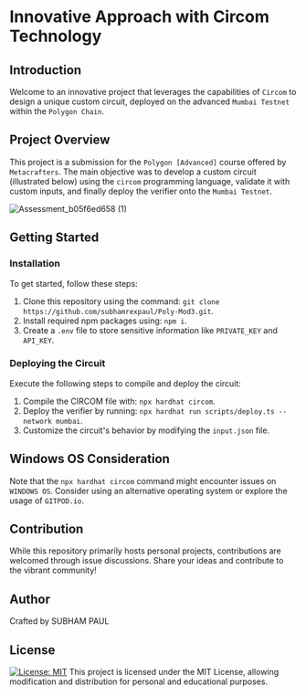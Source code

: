# Innovative Approach with Circom Technology

## Introduction

Welcome to an innovative project that leverages the capabilities of `Circom` to design a unique custom circuit, deployed on the advanced `Mumbai Testnet` within the `Polygon Chain`.

## Project Overview

This project is a submission for the `Polygon [Advanced]` course offered by `Metacrafters`. The main objective was to develop a custom circuit (illustrated below) using the `circom` programming language, validate it with custom inputs, and finally deploy the verifier onto the `Mumbai Testnet`.

![Assessment_b05f6ed658 (1)](https://github.com/subhamrexpaul/Poly-Mod3/assets/96594935/f87a9e1b-7fc3-4b56-a172-3851de5f8064)

## Getting Started

### Installation

To get started, follow these steps:

1. Clone this repository using the command: `git clone https://github.com/subhamrexpaul/Poly-Mod3.git`.
2. Install required npm packages using: `npm i`.
3. Create a `.env` file to store sensitive information like `PRIVATE_KEY` and `API_KEY`.

### Deploying the Circuit

Execute the following steps to compile and deploy the circuit:

1. Compile the CIRCOM file with: `npx hardhat circom`.
2. Deploy the verifier by running: `npx hardhat run scripts/deploy.ts --network mumbai`.
3. Customize the circuit's behavior by modifying the `input.json` file.

## Windows OS Consideration

Note that the `npx hardhat circom` command might encounter issues on `WINDOWS OS`. Consider using an alternative operating system or explore the usage of `GITPOD.io`.

## Contribution

While this repository primarily hosts personal projects, contributions are welcomed through issue discussions. Share your ideas and contribute to the vibrant community!

## Author

Crafted by SUBHAM PAUL

## License

[![License: MIT](https://img.shields.io/badge/License-MIT-yellow.svg)](https://opensource.org/licenses/MIT)
This project is licensed under the MIT License, allowing modification and distribution for personal and educational purposes.
